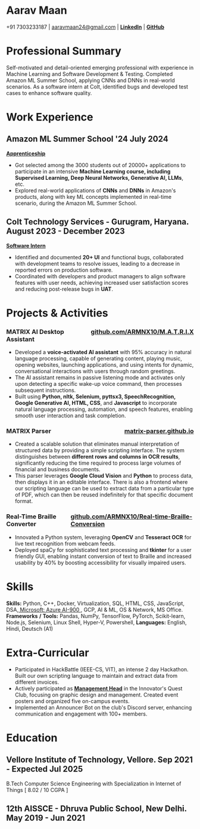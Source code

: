 # Aarav Maan

+91 7303233187 | aaravmaan24@gmail.com | <a href="https://www.linkedin.com/in/aaravmaan"> <b>LinkedIn</b></a> | <a href="https://github.com/ARMNX10"> <b>GitHub</b></a>
# Professional Summary 
Self-motivated and detail-oriented emerging professional with experience in Machine Learning and Software Development & Testing. Completed Amazon ML Summer School, applying CNNs and DNNs in real-world scenarios. As a software intern at Colt, identified bugs and developed test cases to enhance software quality.
# Work Experience

## Amazon ML Summer School '24  <right> July 2024
<a href = "https://drive.google.com/file/d/1GMhm_jrYwOrnh-VJ-1UBsh5jm1K-hmDL/view?usp=sharing"><b>Apprenticeship</b> </a>
- Got selected among the 3000 students out of 20000+ applications to participate in an intensive <b>Machine Learning course, including Supervised Learning, Deep Neural Networks, Generative AI, LLMs</b>, etc.
- Explored real-world applications of <b>CNNs</b> and <b>DNNs</b> in Amazon's products, along with key ML concepts implemented in real-time scenario, during the Amazon ML Summer School.

## Colt Technology Services - Gurugram, Haryana.  <right> August 2023 - December 2023
<a href = "https://drive.google.com/file/d/1uL8ju-O2v9Ft2pHialScnbSdv-hNHAM3/view?usp=sharing"><b>Software Intern</b> </a>
- Identified and documented <b>20+ UI</b> and functional bugs, collaborated with development teams to resolve issues, leading to a decrease in reported errors on production software.
- Coordinated with developers and product managers to align software features with user needs, achieving increased user satisfaction scores and reducing post-release bugs in <b>UAT</b>.
# Projects & Activities

<h3 style="display: flex;justify-content: space-between;"> MATRIX AI Desktop Assistant <a style="font-size:1em" href="https://github.com/ARMNX10/M.A.T.R.I.X.">github.com/ARMNX10/M.A.T.R.I.X</a> </h3> 

- Developed a <b>voice-activated AI assistant</b> with 95% accuracy in natural language processing, capable of generating content, playing music, opening websites, launching applications, and using intents for dynamic, conversational interactions with users through random greetings.
- The AI assistant remains in passive listening mode and activates only upon detecting a specific wake-up voice command, then processes subsequent instructions.
- Built using <b>Python, nltk, Selenium, pyttsx3, SpeechRecognition, Google Generative AI, HTML, CSS</b>, and <b>Javascript</b> to incorporate natural language processing, automation, and speech features, enabling smooth user interaction and task completion.
<h3><a href="https://matrix-parser.github.io/"></a></h3>
<h3 style="display: flex;justify-content: space-between;">MATRIX Parser<a style="font-size:1em" href="https://matrix-parser.github.io">matrix-parser.github.io</a> </h3> 

- Created a scalable solution that eliminates manual interpretation of structured data by providing a simple scripting interface. The system distinguishes between <b>different rows and columns in OCR results</b>, significantly reducing the time required to process large volumes of financial and business documents.
- This parser leverages <b>Google Cloud Vision</b> and <b>Python</b> to process data, then displays it in an editable interface. There is also a frontend where our scripting language can be used to extract data from a particular type of PDF, which can then be reused indefinitely for that specific document format.
<h3><a href="https://github.com/ARMNX10/Real-time-Braille-Conversion"></a></h3>
<h3 style="display: flex;justify-content: space-between;"> Real-Time Braille Converter <a style="font-size:1em" href="https://github.com/ARMNX10/Real-time-Braille-Conversion">github.com/ARMNX10/Real-time-Braille-Conversion</a> </h3> 

- Innovated a Python system, leveraging <b>OpenCV</b> and <b>Tesseract OCR</b> for live text recognition from webcam feeds.
- Deployed spaCy for sophisticated text processing and <b>tkinter</b> for a user friendly GUI, enabling instant conversion of text to Braille and increased usability by 40% by boosting accessibility for visually impaired users.
# Skills
**Skills:** Python, C++, Docker, Virtualization, SQL, HTML, CSS, JavaScript, DSA,<a href="https://learn.microsoft.com/api/credentials/share/en-us/AaravMaan-2695/453B20EC1A4235DF?sharingId=F88D6CD38929C2F5"> Microsoft: Azure AI-900 </a>, GCP, AI & ML, OS & Network, MS Office.
**Frameworks** **/** **Tools:** Pandas, NumPy, TensorFlow, PyTorch, Scikit-learn, Node.js, Selenium, Linux Shell, Hyper-V, Powershell, 
**Languages:** English, Hindi, Deutsch (A1)

# Extra-Curricular
- Participated in HackBattle (IEEE-CS, VIT), an intense 2 day Hackathon. Built our own scripting language to maintain and extract data from different invoices. 
- Actively participated as <a href= "https://drive.google.com/file/d/1AWulbWBss5SEor6m-LGqsMJWyceBk_de/view?usp=sharing"><b>Management Head</b></a>  in the Innovator's Quest Club, focusing on graphic design and management. Created event posters and organized five on-campus events.
- Implemented an Announcer Bot on the club's Discord server, enhancing communication and engagement with 100+ members. 


# Education

## Vellore Institute of Technology, Vellore. <right> Sep 2021 - Expected Jul 2025

B.Tech Computer Science Engineering with Specialization in Internet of Things [ 8.02 / 10 CGPA ]
 
## 12th AISSCE - Dhruva Public School, New Delhi. <right> May 2019 - Jun 2021
